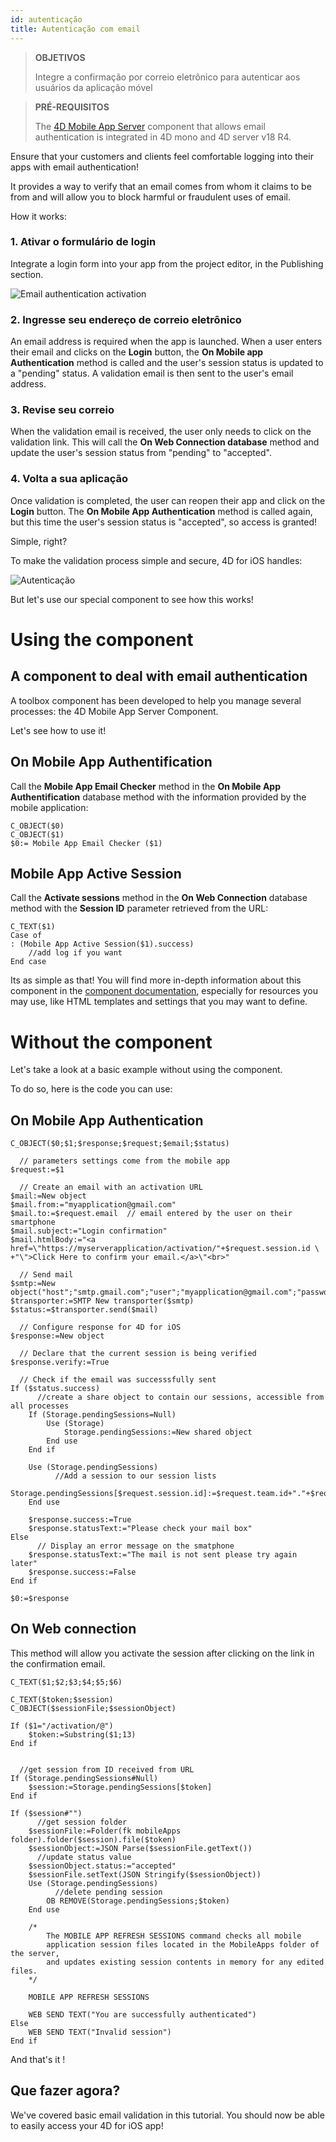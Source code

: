 ```yaml
---
id: autenticação
title: Autenticação com email
---
```


> **OBJETIVOS**
> 
> Integre a confirmação por correio eletrônico para autenticar aos usuários da aplicação móvel


> **PRÉ-REQUISITOS**
> 
> The [4D Mobile App Server](https://github.com/4d-for-ios/4D-Mobile-App-Server) component that allows email authentication is integrated in 4D mono and 4D server v18 R4.


Ensure that your customers and clients feel comfortable logging into their apps with email authentication!

It provides a way to verify that an email comes from whom it claims to be from and will allow you to block harmful or fraudulent uses of email.

How it works:

### 1. Ativar o formulário de login

Integrate a login form into your app from the project editor, in the Publishing section.

![Email authentication activation](assets/en/authentication/email-authentication-publishing-section.png)


### 2. Ingresse seu endereço de correio eletrônico

An email address is required when the app is launched. When a user enters their email and clicks on the **Login** button, the **On Mobile app Authentication** method is called and the user's session status is updated to a "pending" status. A validation email is then sent to the user's email address.

### 3. Revise seu correio

When the validation email is received, the user only needs to click on the validation link. This will call the **On Web Connection database** method and update the user's session status from "pending" to "accepted".

### 4. Volta a sua aplicação

Once validation is completed, the user can reopen their app and click on the **Login** button. The **On Mobile App Authentication** method is called again, but this time the user's session status is "accepted", so access is granted!

Simple, right?

To make the validation process simple and secure, 4D for iOS handles:

![Autenticação](assets/en/authentication/4D-for-iOS-email-auth.png)

But let's use our special component to see how this works!


# Using the component

## A component to deal with email authentication

A toolbox component has been developed to help you manage several processes: the 4D Mobile App Server Component.

Let's see how to use it!

## On Mobile App Authentification

Call the **Mobile App Email Checker** method in the **On Mobile App Authentification** database method with the information provided by the mobile application:

```4d
C_OBJECT($0)
C_OBJECT($1)
$0:= Mobile App Email Checker ($1)

```

## Mobile App Active Session

Call the **Activate sessions** method in the **On Web Connection** database method with the **Session ID** parameter retrieved from the URL:

```4d
C_TEXT($1)
Case of 
: (Mobile App Active Session($1).success)
    //add log if you want
End case 

```

Its as simple as that! You will find more in-depth information about this component in the [component documentation](https://github.com/4d-for-ios/4D-Mobile-App-Server/blob/master/Documentation/Methods/Mobile%20App%20Email%20Checker.md), especially for resources you may use, like HTML templates and settings that you may want to define.


# Without the component

Let's take a look at a basic example without using the component.

To do so, here is the code you can use:

## On Mobile App Authentication


```4d
C_OBJECT($0;$1;$response;$request;$email;$status)

  // parameters settings come from the mobile app
$request:=$1

  // Create an email with an activation URL
$mail:=New object
$mail.from:="myapplication@gmail.com"
$mail.to:=$request.email  // email entered by the user on their smartphone
$mail.subject:="Login confirmation"
$mail.htmlBody:="<a href=\"https://myserverapplication/activation/"+$request.session.id \
+"\">Click Here to confirm your email.</a>\"<br>"

  // Send mail
$smtp:=New object("host";"smtp.gmail.com";"user";"myapplication@gmail.com";"password";"xxx")
$transporter:=SMTP New transporter($smtp)
$status:=$transporter.send($mail)

  // Configure response for 4D for iOS
$response:=New object

  // Declare that the current session is being verified
$response.verify:=True

  // Check if the email was successsfully sent
If ($status.success)
      //create a share object to contain our sessions, accessible from all processes
    If (Storage.pendingSessions=Null)
        Use (Storage)
            Storage.pendingSessions:=New shared object
        End use 
    End if 

    Use (Storage.pendingSessions)
          //Add a session to our session lists
        Storage.pendingSessions[$request.session.id]:=$request.team.id+"."+$request.application.id
    End use 

    $response.success:=True
    $response.statusText:="Please check your mail box"
Else 
      // Display an error message on the smatphone
    $response.statusText:="The mail is not sent please try again later"
    $response.success:=False
End if 

$0:=$response

```

## On Web connection

This method will allow you activate the session after clicking on the link in the confirmation email.

```4d
C_TEXT($1;$2;$3;$4;$5;$6)

C_TEXT($token;$session)
C_OBJECT($sessionFile;$sessionObject)

If ($1="/activation/@")
    $token:=Substring($1;13)
End if 


  //get session from ID received from URL
If (Storage.pendingSessions#Null)
    $session:=Storage.pendingSessions[$token]
End if 

If ($session#"")
      //get session folder
    $sessionFile:=Folder(fk mobileApps folder).folder($session).file($token)
    $sessionObject:=JSON Parse($sessionFile.getText())
      //update status value
    $sessionObject.status:="accepted"
    $sessionFile.setText(JSON Stringify($sessionObject))
    Use (Storage.pendingSessions)
          //delete pending session
        OB REMOVE(Storage.pendingSessions;$token)
    End use 

    /*
        The MOBILE APP REFRESH SESSIONS command checks all mobile
        application session files located in the MobileApps folder of the server, 
        and updates existing session contents in memory for any edited files.
    */

    MOBILE APP REFRESH SESSIONS

    WEB SEND TEXT("You are successfully authenticated")
Else 
    WEB SEND TEXT("Invalid session")
End if 
```

And that's it !

## Que fazer agora?

We've covered basic email validation in this tutorial. You should now be able to easily access your 4D for iOS app!
